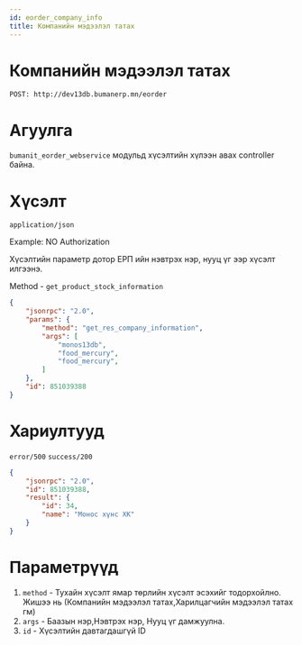 ```yaml
---
id: eorder_company_info
title: Компанийн мэдээлэл татах
---
```

# Компанийн мэдээлэл татах

`POST: http://dev13db.bumanerp.mn/eorder` 

# Агуулга

`bumanit_eorder_webservice` модульд хүсэлтийн хүлээн авах controller байна.

# Хүсэлт
`application/json`

Example: NO Authorization

Хүсэлтийн параметр дотор ЕРП ийн нэвтрэх нэр, нууц үг ээр хүсэлт илгээнэ.

Method - `get_product_stock_information`

```json
{
	"jsonrpc": "2.0",
	"params": {
		"method": "get_res_company_information",
		"args": [
			"monos13db",
			"food_mercury",
			"food_mercury",
		]
	},
	"id": 851039388
}
```


# Хариултууд

`error/500`
`success/200`
```json
{
	"jsonrpc": "2.0",
	"id": 851039388,
	"result": {
		"id": 34,
		"name": "Монос хүнс ХК"
	}
}
```

# Параметрүүд
  1.  `method` - Тухайн хүсэлт ямар төрлийн хүсэлт эсэхийг тодорхойлно. Жишээ нь (Компанийн мэдээлэл татах,Харилцагчийн мэдээлэл татах гм)
  2.  `args` - Баазын нэр,Нэвтрэх нэр, Нууц үг дамжуулна.
  3.  `id` - Хүсэлтийн давтагдашгүй ID
